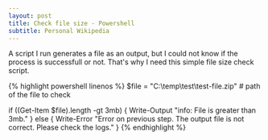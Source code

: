 ```yaml
---
layout: post
title: Check file size - Powershell
subtitle: Personal Wikipedia
---
```


A script I run generates a file as an output, but I could not know if the process is successfull or not. That's why I need this simple file size check script.

{% highlight powershell linenos %}
$file = "C:\temp\test\test-file.zip"  # path of the file to check

if ((Get-Item $file).length -gt 3mb) { 
	Write-Output "info: File is greater than 3mb." 
} 
else {
	Write-Error "Error on previous step. The output file is not correct. Please check the logs." 
}
{% endhighlight %}
